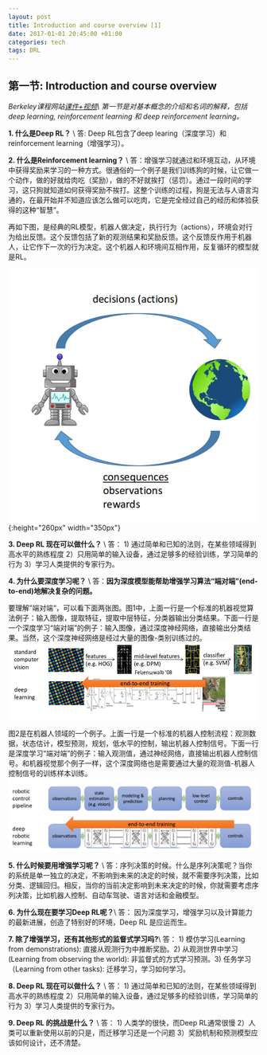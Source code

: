 ```yaml
---
layout: post
title: Introduction and course overview [1]
date: 2017-01-01 20:45:00 +01:00
categories: tech
tags: DRL
---
```

## 第一节: Introduction and course overview
*Berkeley课程网站[课件+视频](http://rll.berkeley.edu/deeprlcourse/)\\
第一节是对基本概念的介绍和名词的解释，包括deep learning, reinforcement learning 和 deep reinforcement learning。*

**1. 什么是Deep RL？** \\
答: Deep RL包含了deep learing（深度学习）和reinforcement learning（增强学习）。

**2. 什么是Reinforcement learning？** \\
答：增强学习就通过和环境互动，从环境中获得奖励来学习的一种方式。很通俗的一个例子是我们训练狗的时候，让它做一个动作，做的好就给肉吃（奖励），做的不好就挨打（惩罚）。通过一段时间的学习，这只狗就知道如何获得奖励不挨打。这整个训练的过程，狗是无法与人语言沟通的，在最开始并不知道应该怎么做可以吃肉，它是完全经过自己的经历和体验获得的这种“智慧”。

再如下图，是经典的RL模型，机器人做决定，执行行为（actions），环境会对行为给出反馈。这个反馈包括了新的观测结果和奖励反馈。这个反馈反作用于机器人，让它作下一次的行为决定。这个机器人和环境间互相作用，反复循环的模型就是RL。

![Fig. 1  ](/assets/images/DRL1-1.png  "RL"){:height="260px" width="350px"}

 **3. Deep RL 现在可以做什么？** \\
 答： 1) 通过简单和已知的法则，在某些领域得到高水平的熟练程度 2）只用简单的输入设备，通过足够多的经验训练，学习简单的行为 3）学习人类提供的专家行为。

**4. 为什么要深度学习呢？** \\
答：**因为深度模型能帮助增强学习算法“端对端”(end-to-end)地解决复杂的问题。**

要理解”端对端“，可以看下面两张图。图1中，上面一行是一个标准的机器视觉算法例子：输入图像，提取特征，提取中层特征，分类器输出分类结果。下面一行是一个深度学习“端对端”的例子：输入图像，通过深度神经网络，直接输出分类结果。当然，这个深度神经网络是经过大量的图像-类别训练过的。
![Fig. 2  ](/assets/images/DRL1-2.png  "end to end1")

图2是在机器人领域的一个例子。上面一行是一个标准的机器人控制流程：观测数据，状态估计，模型预测，规划，低水平的控制，输出机器人控制信号。下面一行是深度学习“端对端”的例子：输入观测值，通过神经网络，直接输出机器人控制信号。和机器视觉那个例子一样，这个深度网络也是需要通过大量的观测值-机器人控制信号的训练样本训练。
![Fig. 3 ](/assets/images/DRL1-3.png  "end to end2")

**5. 什么时候要用增强学习呢？** \\
答：序列决策的时候。什么是序列决策呢？当你的系统是单一独立的决定，不影响到未来的决定的时候，就不需要序列决策，比如分类、逻辑回归。相反，当你的当前决定影响到未来决定的时候，你就需要考虑序列决策，比如机器人控制、自动车驾驶、语言对话和金融模型。

 **6. 为什么现在要学习Deep RL呢？**\\
 答： 因为深度学习，增强学习以及计算能力的最新进展，创造了特别好的环境，Deep RL 是应运而生。
 
 **7. 除了增强学习，还有其他形式的监督式学习吗?**\\
 答： 1) 模仿学习(Learning from demonstrations): 直接从观测行为中推断奖励。2) 从观测世界中学习(Learning from observing the world): 非监督式的方式学习预测。3) 任务学习（Learning from other tasks): 迁移学习，学习如何学习。
 
 **8. Deep RL 现在可以做什么？** \\
 答： 1) 通过简单和已知的法则，在某些领域得到高水平的熟练程度 2）只用简单的输入设备，通过足够多的经验训练，学习简单的行为 3）学习人类提供的专家行为。
 
  **9. Deep RL 的挑战是什么？** \\
 答： 1) 人类学的很快，而Deep RL通常很慢 2）人类可以重新使用以前的只是，而迁移学习还是一个问题 3）奖励机制和预测模型应该如何设计，还不清楚。 
 
